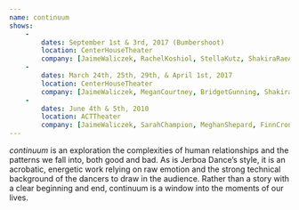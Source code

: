 ```yaml
---
name: continuum
shows:
    -
        dates: September 1st & 3rd, 2017 (Bumbershoot)
        location: CenterHouseTheater
        company: [JaimeWaliczek, RachelKoshiol, StellaKutz, ShakiraRaeAdams, JacquelynCorcoran, SeanCalavan, AndresLopez, RenadoTozer ]
    -
        dates: March 24th, 25th, 29th, & April 1st, 2017
        location: CenterHouseTheater
        company: [JaimeWaliczek, MeganCourtney, BridgetGunning, ShakiraRaeAdams, JacquelynCorcoran, SeanCalavan, AlexUng, RenadoTozer ]
    -
        dates: June 4th & 5th, 2010
        location: ACTTheater
        company: [JaimeWaliczek, SarahChampion, MeghanShepard, FinnCronin, SeanCalavan, MorganHoughton, RenadoTozer, KristinKissell]
---
```

*continuum* is an exploration the complexities of human relationships and the patterns we fall into, both good and bad. As is Jerboa Dance’s style, it is an acrobatic, energetic work relying on raw emotion and the strong technical background of the dancers to draw in the audience. Rather than a story with a clear beginning and end, continuum is a window into the moments of our lives.
